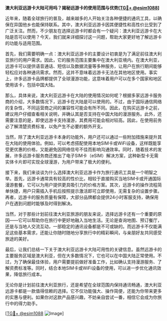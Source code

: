 **澳大利亚远游卡大陆可用吗？揭秘远游卡的使用范围与优势[[TG💪+ @esim1088](https://t.me/s/esim1088)]**

近年来，随着全球旅行的普及，越来越多的人开始关注各种便捷的通讯工具，以确保在异国他乡也能保持联系。其中，澳大利亚远游卡因其便捷性和高性价比受到了广泛关注。然而，不少朋友在选择远游卡时都会有一个疑问：澳大利亚远游卡在大陆是否可以使用？今天，我们就来详细探讨这一问题，帮助大家更好地了解远游卡的功能与适用范围。

首先，我们需要明确一点：澳大利亚远游卡的主要设计初衷是为了满足前往澳大利亚旅行的用户需求。因此，它的服务范围主要集中在澳大利亚境内。在澳大利亚，远游卡可以提供语音通话、短信以及数据流量等多种服务，让用户在旅行期间能够轻松应对各种通讯需求。然而，这并不意味着远游卡无法在其他地区使用。事实上，许多远游卡品牌都提供了全球漫游功能，这意味着用户可以在多个国家和地区使用该卡，包括中国大陆。

那么，具体来说，澳大利亚远游卡在大陆的使用情况如何呢？根据多家远游卡服务商的介绍，大多数情况下，远游卡在大陆是可以使用的。不过，由于国际通信网络的复杂性，不同运营商之间的兼容性可能会有所不同。因此，在购买远游卡之前，建议用户仔细查看相关说明，并确认其是否支持在中国大陆的漫游服务。此外，还需要注意的是，即使远游卡支持漫游，其费用可能会相对较高。因此，在使用前务必了解清楚资费标准，以免产生不必要的额外开支。

当然，除了澳大利亚远游卡本身的功能外，用户还可以通过一些附加措施来提升其在大陆的使用体验。例如，可以考虑搭配使用本地SIM卡或WiFi设备，这样既能享受更优惠的价格，又能避免因网络信号不佳而影响沟通效率。同时，随着技术的发展，许多远游卡服务商还推出了电子SIM卡（eSIM）解决方案，这种新型卡无需实体卡片即可实现全球漫游，为用户带来了极大的便利。

接下来，我们来谈谈为什么选择澳大利亚远游卡作为旅行通讯工具是一个明智之举。首先，远游卡通常具有较高的性价比，相较于直接购买当地SIM卡或开通国际漫游套餐，它可以为用户提供更具吸引力的价格方案。其次，远游卡的操作流程简单快捷，用户只需插入手机后按照提示激活即可立即使用，无需复杂的设置步骤。再者，远游卡的服务质量有保障，大部分品牌都会提供24小时客服支持，确保用户在遇到问题时能够及时得到解决。

当然，对于那些计划前往澳大利亚旅游的朋友来说，选择远游卡还有一个重要的原因——它可以帮助你在旅行中更好地融入当地生活。无论是查询地图、预订餐厅，还是与当地人交流互动，一部稳定的通讯设备都是不可或缺的。而远游卡不仅能满足这些基本需求，还能让你随时随地分享旅行中的精彩瞬间，与亲朋好友共同感受旅途的美好。

最后，让我们总结一下关于澳大利亚远游卡大陆可用性的关键信息。虽然远游卡的主要服务区域是澳大利亚，但在大多数情况下，它也可以在中国大陆正常使用。不过，为了确保最佳体验，用户需要提前做好准备工作，比如确认支持漫游服务、了解资费标准等。同时，结合本地SIM卡或WiFi设备的使用，可以进一步优化通讯效果，降低旅行成本。

无论你是计划前往澳大利亚旅行，还是希望在全球范围内保持通讯畅通，澳大利亚远游卡都是一款值得信赖的选择。它不仅功能强大、操作简便，还能为你带来更多的实惠与便利。如果你对这款产品感兴趣，不妨亲自尝试一番，相信它会成为你旅行中的得力助手。

[[TG💪+ @esim1088](https://t.me/s/esim1088) ![Image](https://i.postimg.cc/4NQfJmqS/Snipaste-2025-05-13-00-14-12.png)]